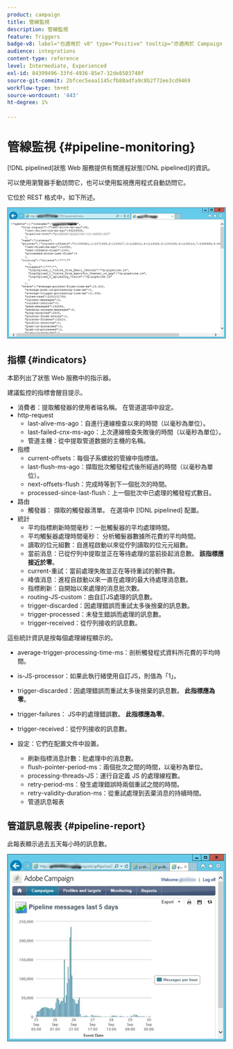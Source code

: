 ```yaml
---
product: campaign
title: 管線監視
description: 管線監視
feature: Triggers
badge-v8: label="也適用於 v8" type="Positive" tooltip="亦適用於 Campaign v8"
audience: integrations
content-type: reference
level: Intermediate, Experienced
exl-id: 84399496-33fd-4936-85e7-32de8503740f
source-git-commit: 2bfcec5eaa1145cfb88adfa9c8b2f72ee3cd9469
workflow-type: tm+mt
source-wordcount: '443'
ht-degree: 1%

---
```


# 管線監視 {#pipeline-monitoring}



[!DNL pipelined]狀態 Web 服務提供有關進程狀態[!DNL pipelined]的資訊。

可以使用瀏覽器手動訪問它，也可以使用監視應用程式自動訪問它。

它位於 REST 格式中，如下所述。

![](assets/triggers_8.png)

## 指標 {#indicators}

本節列出了狀態 Web 服務中的指示器。

建議監控的指標會醒目提示。

* 消費者：提取觸發器的使用者端名稱。 在管道選項中設定。
* http-request
   * last-alive-ms-ago：自進行連線檢查以來的時間（以毫秒為單位）。
   * last-failed-cnx-ms-ago：上次連線檢查失敗後的時間（以毫秒為單位）。
   * 管道主機：從中提取管道数据的主機的名稱。
* 指標
   * current-offsets：每個子系螺紋的管線中指標值。
   * last-flush-ms-ago：擷取批次觸發程式後所經過的時間（以毫秒為單位）。
   * next-offsets-flush：完成時等到下一個批次的時間。
   * processed-since-last-flush：上一個批次中已處理的觸發程式數目。
* 路由
   * 觸發器： 擷取的觸發器清單。 在選項中 [!DNL pipelined] 配置。
* 統計
   * 平均指標刷新時間毫秒：一批觸髮器的平均處理時間。
   * 平均觸髮器處理時間毫秒： 分析觸髮器數據所花費的平均時間。
   * 讀取的位元組數：自進程啟動以來從佇列讀取的位元元組數。
   * 當前消息：已從佇列中提取並正在等待處理的當前掛起消息數。 **該指標應接近於零**。
   * current-重試：當前處理失敗並正在等待重試的郵件數。
   * 峰值消息：進程自啟動以來一直在處理的最大待處理消息數。
   * 指標刷新：自開始以來處理的消息批次數。
   * routing-JS-custom：由自訂JS處理的訊息數。
   * trigger-discarded：因處理錯誤而重試太多後捨棄的訊息數。
   * trigger-processed：未發生錯誤而處理的訊息數。
   * trigger-received：從佇列接收的訊息數。

這些統計資訊是按每個處理線程顯示的。

* average-trigger-processing-time-ms：剖析觸發程式資料所花費的平均時間。
* is-JS-processor：如果此執行緒使用自訂JS，則值為「1」。
* trigger-discarded：因處理錯誤而重試太多後捨棄的訊息數。 **此指標應為零**。
* trigger-failures： JS中的處理錯誤數。 **此指標應為零**。
* trigger-received：從佇列接收的訊息數。

* 設定：它們在配置文件中設置。
   * 刷新指標消息計數：批處理中的消息數。
   * flush-pointer-period-ms：兩個批次之間的時間，以毫秒為單位。
   * processing-threads-JS：運行自定義 JS 的處理線程數。
   * retry-period-ms：發生處理錯誤時兩個重試之間的時間。
   * retry-validity-duration-ms：從重試處理到丟棄消息的持續時間。
   * 管道訊息報表

## 管道訊息報表 {#pipeline-report}

此報表顯示過去五天每小時的訊息數。

![](assets/triggers_9.png)
